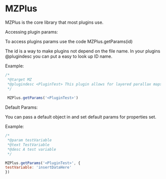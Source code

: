 # MZPlus
 MZPlus is the core library that most plugins use.
 
 Accessing plugin params: 
 
 To access plugins params use the code MZPlus.getParams(id)
 
 The id is a way to make plugins not depend on the file name. In your plugins @plugindesc you can put a easy to look up ID name. 
 
Example: 

```js
/*
 *@target MZ
 *@plugindesc <PluginTest> This plugin allows for layered parallax maps and infinite fog layers.
 */
 
 MZPlus.getParams('<PluginTest>')
 ```


Default Params: 

You can pass a default object in and set default params for properties set.

Example: 
```js
/*
 *@param testVariable
 *@text TestVariable
 *@desc A test variable
 */

MZPlus.getParams('<PluginTest>', {
testVariable: 'insertDataHere'
})
```


